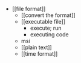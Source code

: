 - [[file format]]
    - [[convert the format]]
    - [[executable file]]
        - execute; run
        - executing code
    - msi
    - [[plain text]]
    - [[time format]]
